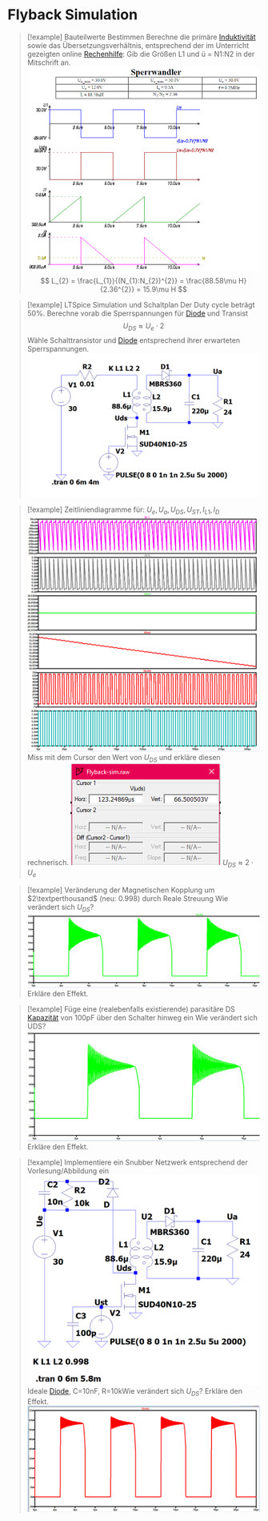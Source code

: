 # Flyback Simulation

> [!example] Bauteilwerte Bestimmen
>Berechne die primäre [Induktivität](../Induktivitäten.md) sowie das Übersetzungsverhältnis, entsprechend der im Unterricht gezeigten online [Rechenhilfe](http://schmidt-walter-schaltnetzteile.de/smps/spw_smps.html):
>Gib die Größen L1 und ü = N1:N2 in der Mitschrift an.
> ![575](../assets/SperrwandlerIMG2.png)
>$$
>L_{2} = \frac{L_{1}}{(N_{1}:N_{2})^{2}} = \frac{88.58\mu H}{2.36^{2}} = 15.9\mu H
>$$
 

> [!example] LTSpice Simulation und Schaltplan
> Der Duty cycle beträgt 50%.
> Berechne vorab die Sperrspannungen für [Diode](../Diode.md) und Transist
> $$
> U_{DS} \approx U_{e}\cdot 2
> $$
> Wähle Schalttransistor und [Diode](../Diode.md) entsprechend ihrer erwarteten Sperrspannungen.
> ![Pasted image 20221013193151](Pasted%20image%2020221013193151.png)
 

> [!example] Zeitliniendiagramme für: $U_{e}, U_{a},U_{DS},U_{ST}, I_{L1}, I_{D}$
> ![Pasted image 20221013200605](Pasted%20image%2020221013200605.png)
> Miss mit dem Cursor den Wert von $U_{DS}$ und erkläre diesen rechnerisch.
> ![Pasted image 20221013200633](Pasted%20image%2020221013200633.png)
> $U_{DS}\approx 2\cdot U_{e}$
 

> [!example] Veränderung der Magnetischen Kopplung um $2\textperthousand$ (neu: $0.998$) durch Reale Streuung
> Wie verändert sich $U_{DS}$?
> ![Pasted image 20221013205400](Pasted%20image%2020221013205400.png)
> Erkläre den Effekt.
 

> [!example] Füge eine (realebenfalls existierende) parasitäre DS [Kapazität](../Kapazität.md) von 100pF über den Schalter hinweg ein
> Wie verändert sich UDS?
> ![Pasted image 20221013204923](Pasted%20image%2020221013204923.png)
> Erkläre den Effekt.
 

> [!example] Implementiere ein Snubber Netzwerk entsprechend der Vorlesung/Abbildung ein
> ![Pasted image 20221013205941](Pasted%20image%2020221013205941.png)
> Ideale [Diode](../Diode.md), C=10nF, R=10kWie verändert sich $U_{DS}$? Erkläre den Effekt.
> ![Pasted image 20221013204707](Pasted%20image%2020221013204707.png)
